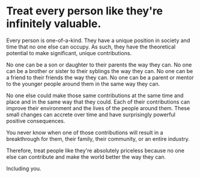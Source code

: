 # Treat every person like they're infinitely valuable. 

Every person is one-of-a-kind.
They have a unique position in society and time that no one else can occupy.
As such, they have the theoretical potential to make significant, unique contributions.

No one can be a son or daughter to their parents the way they can.
No one can be a brother or sister to their syblings the way they can.
No one can be a friend to their friends the way they can.
No one can be a parent or mentor to the younger people around them in the same way they can.

No one else could make those same contributions at the same time and place and in the same way that they could.
Each of their contributions can improve their environment and the lives of the people around them.
These small changes can accrete over time and have surprisingly powerful positive consequences.

You never know when one of those contributions will result in a breakthrough for them, their family, their community, or an entire industry.

Therefore, treat people like they're absolutely priceless because no one else can contribute and make the world better the way they can.

Including you.
